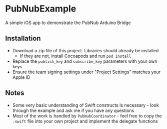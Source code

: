 # PubNubExample
A simple iOS app to demonstrate the PubNub Arduino Bridge

## Installation
- Download a zip file of this project. Libraries should already be installed
  - If they are not, install Cocoapods and run `pod install`
- Replace the `publish_key` and `subscribe_key` parameters with your own keys
- Ensure the team signing settings under  "Project Settings" matches your Apple ID

## Notes
- Some very basic understanding of Swift constructs is necessary - look through the example and ask me if you have any questions
- Most of the work is handled by `PubNubCoordinator` - feel free to copy the `.swift` file into your own project and implement the delegate functions
